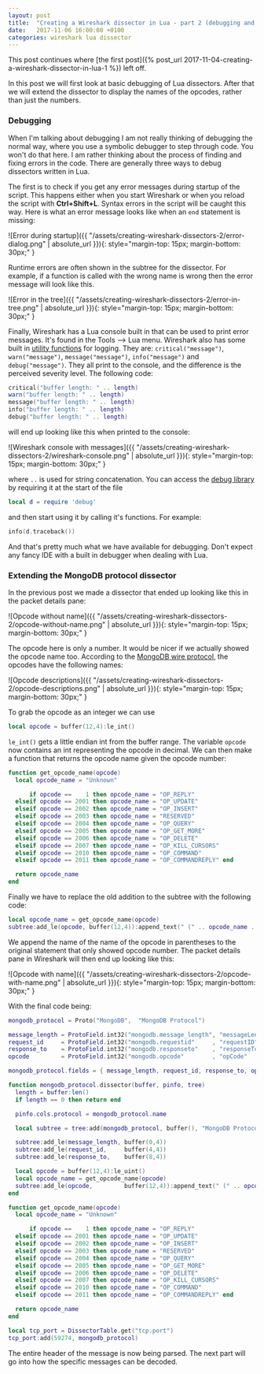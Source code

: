 ```yaml
---
layout: post
title:  "Creating a Wireshark dissector in Lua - part 2 (debugging and a more advanced dissector)"
date:   2017-11-06 16:00:00 +0100
categories: wireshark lua dissector
---
```


This post continues where [the first post]({% post_url 2017-11-04-creating-a-wireshark-dissector-in-lua-1 %}) left off.

In this post we will first look at basic debugging of Lua dissectors. After that we will extend the dissector to display
the names of the opcodes, rather than just the numbers.

### Debugging

When I'm talking about debugging I am not really thinking of debugging the normal way, where you use a symbolic debugger
to step through code. You won't do that here. I am rather thinking about the process of finding and fixing errors in the
code. There are generally three ways to debug dissectors written in Lua.

The first is to check if you get any error messages during startup of the script. This happens either when you start
Wireshark or when you reload the script with **Ctrl+Shift+L**. Syntax errors in the script will be caught this way.
Here is what an error message looks like when an `end` statement is missing:

![Error during startup]({{ "/assets/creating-wireshark-dissectors-2/error-dialog.png" | absolute_url }}){: style="margin-top: 15px; margin-bottom: 30px;" }

Runtime errors are often shown in the subtree for the dissector. For example, if a function is called with the wrong
name is wrong then the error message will look like this.

![Error in the tree]({{ "/assets/creating-wireshark-dissectors-2/error-in-tree.png" | absolute_url }}){: style="margin-top: 15px; margin-bottom: 30px;" }

Finally, Wireshark has a Lua console built in that can be used to print error messages. It's found in the Tools --> Lua
menu. Wireshark also has some built in [utility functions][wireshark-lua-util-functions] for logging. They are:
`critical("message")`, `warn("message")`, `message("message")`, `info("message")` and `debug("message")`. They all print
to the console, and the difference is the perceived severity level. The following code:

```lua
critical("buffer length: " .. length)
warn("buffer length: " .. length)
message("buffer length: " .. length)
info("buffer length: " .. length)
debug("buffer length: " .. length)
```

will end up looking like this when printed to the console:

![Wireshark console with messages]({{ "/assets/creating-wireshark-dissectors-2/wireshark-console.png" | absolute_url }}){: style="margin-top: 15px; margin-bottom: 30px;" }

where ``..`` is used for string concatenation. You can access the [debug library][lua-5.2-debug-library] by requiring it
at the start of the file

```lua
local d = require 'debug'
```

and then start using it by calling it's functions. For example:

```lua
info(d.traceback())
```

And that's pretty much what we have available for debugging. Don't expect any fancy IDE with a built in debugger when
dealing with Lua.

### Extending the MongoDB protocol dissector

In the previous post we made a dissector that ended up looking like this in the packet details pane:

![Opcode without name]({{ "/assets/creating-wireshark-dissectors-2/opcode-without-name.png" | absolute_url }}){: style="margin-top: 15px; margin-bottom: 30px;" }

The opcode here is only a number. It would be nicer if we actually showed the opcode name too. According to the
[MongoDB wire protocol][mongodb-wire-protocol], the opcodes have the following names:

![Opcode descriptions]({{ "/assets/creating-wireshark-dissectors-2/opcode-descriptions.png" | absolute_url }}){: style="margin-top: 15px; margin-bottom: 30px;" }

To grab the opcode as an integer we can use

```lua
local opcode = buffer(12,4):le_int()
```

`le_int()` gets a little endian int from the buffer range. The variable `opcode` now contains an int representing the
opcode in decimal. We can then make a function that returns the opcode name given the opcode number:

```lua
function get_opcode_name(opcode)
  local opcode_name = "Unknown"

      if opcode ==    1 then opcode_name = "OP_REPLY"
  elseif opcode == 2001 then opcode_name = "OP_UPDATE"
  elseif opcode == 2002 then opcode_name = "OP_INSERT"
  elseif opcode == 2003 then opcode_name = "RESERVED"
  elseif opcode == 2004 then opcode_name = "OP_QUERY"
  elseif opcode == 2005 then opcode_name = "OP_GET_MORE"
  elseif opcode == 2006 then opcode_name = "OP_DELETE"
  elseif opcode == 2007 then opcode_name = "OP_KILL_CURSORS"
  elseif opcode == 2010 then opcode_name = "OP_COMMAND"
  elseif opcode == 2011 then opcode_name = "OP_COMMANDREPLY" end

  return opcode_name
end
```

Finally we have to replace the old addition to the subtree with the following code:

```lua
local opcode_name = get_opcode_name(opcode)
subtree:add_le(opcode, buffer(12,4)):append_text(" (" .. opcode_name .. ")")
```

We append the name of the name of the opcode in parentheses to the original statement that only showed opcode number.
The packet details pane in Wireshark will then end up looking like this:

![Opcode with name]({{ "/assets/creating-wireshark-dissectors-2/opcode-with-name.png" | absolute_url }}){: style="margin-top: 15px; margin-bottom: 30px;" }

With the final code being:

```lua
mongodb_protocol = Proto("MongoDB",  "MongoDB Protocol")

message_length = ProtoField.int32("mongodb.message_length", "messageLength", base.DEC)
request_id     = ProtoField.int32("mongodb.requestid"     , "requestID"    , base.DEC)
response_to    = ProtoField.int32("mongodb.responseto"    , "responseTo"   , base.DEC)
opcode         = ProtoField.int32("mongodb.opcode"        , "opCode"       , base.DEC)

mongodb_protocol.fields = { message_length, request_id, response_to, opcode }

function mongodb_protocol.dissector(buffer, pinfo, tree)
  length = buffer:len()
  if length == 0 then return end

  pinfo.cols.protocol = mongodb_protocol.name

  local subtree = tree:add(mongodb_protocol, buffer(), "MongoDB Protocol Data")

  subtree:add_le(message_length, buffer(0,4))
  subtree:add_le(request_id,     buffer(4,4))
  subtree:add_le(response_to,    buffer(8,4))

  local opcode = buffer(12,4):le_uint()
  local opcode_name = get_opcode_name(opcode)
  subtree:add_le(opcode,         buffer(12,4)):append_text(" (" .. opcode_name .. ")")
end

function get_opcode_name(opcode)
  local opcode_name = "Unknown"

      if opcode ==    1 then opcode_name = "OP_REPLY"
  elseif opcode == 2001 then opcode_name = "OP_UPDATE"
  elseif opcode == 2002 then opcode_name = "OP_INSERT"
  elseif opcode == 2003 then opcode_name = "RESERVED"
  elseif opcode == 2004 then opcode_name = "OP_QUERY"
  elseif opcode == 2005 then opcode_name = "OP_GET_MORE"
  elseif opcode == 2006 then opcode_name = "OP_DELETE"
  elseif opcode == 2007 then opcode_name = "OP_KILL_CURSORS"
  elseif opcode == 2010 then opcode_name = "OP_COMMAND"
  elseif opcode == 2011 then opcode_name = "OP_COMMANDREPLY" end

  return opcode_name
end

local tcp_port = DissectorTable.get("tcp.port")
tcp_port:add(59274, mongodb_protocol)
```

The entire header of the message is now being parsed. The next part will go into how the specific messages can be
decoded.

[lua-5.2-debug-library]: http://www.lua.org/manual/5.2/manual.html#pdf-debug.debug
[mongodb-wire-protocol]: https://docs.mongodb.com/manual/reference/mongodb-wire-protocol/
[wireshark-lua-util-functions]: https://wiki.wireshark.org/LuaAPI/Utils
[delog-wireshark-dissector-in-lua]: https://delog.wordpress.com/2010/09/27/create-a-wireshark-dissector-in-lua/
[emmanueladenola-wireshark-dissector-with-lua]: https://emmanueladenola.wordpress.com/2013/11/23/wireshark-dissector-with-lua/